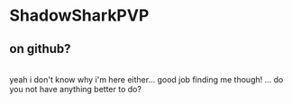 # ShadowSharkPVP
## on github?
<br>
yeah i don't know why i'm here either... good job finding me though!
... do you not have anything better to do?
